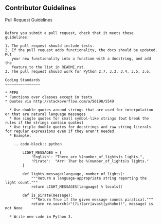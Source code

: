 Contributor Guidelines
----------------------

Pull Request Guidelines
~~~~~~~~~~~~~~~~~~~~~~~

Before you submit a pull request, check that it meets these guidelines:

1. The pull request should include tests.
2. If the pull request adds functionality, the docs should be updated. Put
   your new functionality into a function with a docstring, and add the
   feature to the list in README.rst.
3. The pull request should work for Python 2.7, 3.3, 3.4, 3.5, 3.6.

Coding Standards
~~~~~~~~~~~~~~~~

* PEP8
* Functions over classes except in tests
* Quotes via http://stackoverflow.com/a/56190/5549

  * Use double quotes around strings that are used for interpolation or that are natural language messages
  * Use single quotes for small symbol-like strings (but break the rules if the strings contain quotes)
  * Use triple double quotes for docstrings and raw string literals for regular expressions even if they aren't needed.
  * Example:

    .. code-block:: python

        LIGHT_MESSAGES = {
            'English': "There are %(number_of_lights)s lights.",
            'Pirate':  "Arr! Thar be %(number_of_lights)s lights."
        }

        def lights_message(language, number_of_lights):
            """Return a language-appropriate string reporting the light count."""
            return LIGHT_MESSAGES[language] % locals()

        def is_pirate(message):
            """Return True if the given message sounds piratical."""
            return re.search(r"(?i)(arr|avast|yohoho)!", message) is not None

  * Write new code in Python 3.
